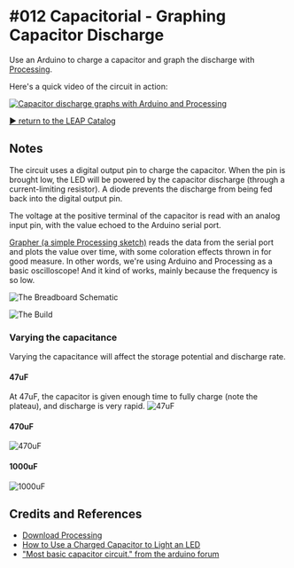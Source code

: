 # #012 Capacitorial - Graphing Capacitor Discharge

Use an Arduino to charge a capacitor and graph the discharge with [Processing](https://www.processing.org).

Here's a quick video of the circuit in action:

[![Capacitor discharge graphs with Arduino and Processing](https://img.youtube.com/vi/hmDOkpburF8/0.jpg)](https://www.youtube.com/watch?v=hmDOkpburF8)


[:arrow_forward: return to the LEAP Catalog](https://leap.tardate.com)

## Notes

The circuit uses a digital output pin to charge the capacitor.
When the pin is brought low, the LED will be powered by the capacitor discharge (through a current-limiting resistor). A diode prevents the discharge from being fed back into the digital output pin.

The voltage at the positive terminal of the capacitor is read with an analog input pin, with the value echoed to the Arduino serial port.

[Grapher (a simple Processing sketch)](./Grapher) reads the data from the serial port and plots the value over time, with some coloration effects thrown in for good measure. In other words, we're using Arduino and Processing as a basic oscilloscope! And it kind of works, mainly because the frequency is so low.

![The Breadboard Schematic](./assets/Capacitorial_bb.jpg?raw=true)

![The Build](./assets/Capacitorial_build.jpg?raw=true)

### Varying the capacitance

Varying the capacitance will affect the storage potential and discharge rate.

#### 47uF
At 47uF, the capacitor is given enough time to fully charge (note the plateau), and discharge is very rapid.
![47uF](./assets/47uF.png?raw=true)

#### 470uF
![470uF](./assets/470uF.png?raw=true)

#### 1000uF
![1000uF](./assets/1000uF.png?raw=true)

## Credits and References
* [Download Processing](https://www.processing.org/download/)
* [How to Use a Charged Capacitor to Light an LED](http://www.learningaboutelectronics.com/Articles/How-to-use-a-charged-capacitor-to-light-an-led)
* ["Most basic capacitor circuit." from the arduino forum](http://forum.arduino.cc/index.php?topic=52838.0)
